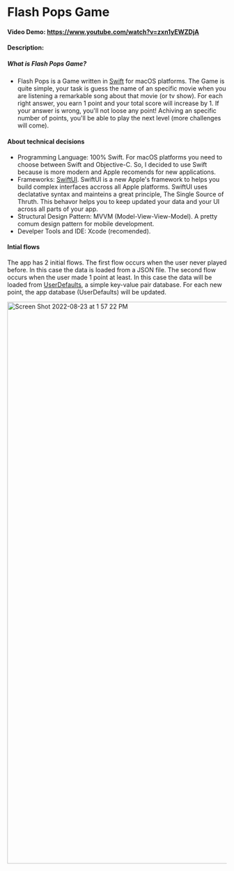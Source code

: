 # Flash Pops Game
#### Video Demo:  <https://www.youtube.com/watch?v=zxn1yEWZDjA>
#### Description:

##### What is Flash Pops Game?

- Flash Pops is a Game written in [Swift](https://www.swift.org) for macOS platforms. The Game is quite simple, your task is guess the name of an specific movie when you are listening a remarkable song about that movie (or tv show). For each right answer, you earn 1 point and your total score will increase by 1. If your answer is wrong, you'll not loose any point! Achiving an specific number of points, you'll be able to play the next level (more challenges will come).

#### About technical decisions

- Programming Language: 100% Swift. For macOS platforms you need to choose between Swift and Objective-C. So, I decided to use Swift because is more modern and Apple recomends for new applications.
- Frameworks: [SwiftUI](https://developer.apple.com/xcode/swiftui/). SwiftUI is a new Apple's framework to helps you build complex interfaces accross all Apple platforms. SwiftUI uses declatative syntax and mainteins a great principle, The Single Source of Thruth. This behavor helps you to keep updated your data and your UI across all parts of your app.
- Structural Design Pattern: MVVM (Model-View-View-Model). A pretty comum design pattern for mobile development.
- Develper Tools and IDE: Xcode (recomended).

#### Intial flows

The app has 2 initial flows. The first flow occurs when the user never played before. In this case the data is loaded from a JSON file. The second flow occurs when the user made 1 point at least. In this case the data will be loaded from [UserDefaults](https://developer.apple.com/documentation/foundation/userdefaults), a simple key-value pair database. For each new point, the app database (UserDefaults) will be updated. 

<img width="1291" alt="Screen Shot 2022-08-23 at 1 57 22 PM" src="https://user-images.githubusercontent.com/19983507/186218402-7763c00a-f674-45de-a4c2-66a55e163d58.png">
